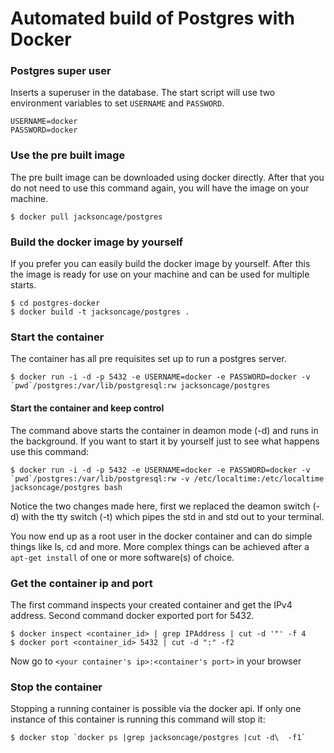 Automated build of Postgres with Docker
===========

### Postgres super user ###
Inserts a superuser in the database. The start script will use two environment variables to set `USERNAME` and `PASSWORD`.

	USERNAME=docker
	PASSWORD=docker

### Use the pre built image
The pre built image can be downloaded using docker directly. After that you do not need to use this command again, you will have the image on your machine.

	$ docker pull jacksoncage/postgres


### Build the docker image by yourself
If you prefer you can easily build the docker image by yourself. After this the image is ready for use on your machine and can be used for multiple starts.

	$ cd postgres-docker
	$ docker build -t jacksoncage/postgres .


### Start the container
The container has all pre requisites set up to run a postgres server.

	$ docker run -i -d -p 5432 -e USERNAME=docker -e PASSWORD=docker -v `pwd`/postgres:/var/lib/postgresql:rw jacksoncage/postgres


#### Start the container and keep control
The command above starts the container in deamon mode (-d) and runs in the background. If you want to start it by yourself just to see what happens use this command:

	$ docker run -i -d -p 5432 -e USERNAME=docker -e PASSWORD=docker -v `pwd`/postgres:/var/lib/postgresql:rw -v /etc/localtime:/etc/localtime jacksoncage/postgres bash

Notice the two changes made here, first we replaced the deamon switch (-d) with the tty switch (-t) which pipes the std in and std out to your terminal.

You now end up as a root user in the docker container and can do simple things like ls, cd and more. More complex things can be achieved after a `apt-get install` of one or more software(s) of choice.

### Get the container ip and port
The first command inspects your created container and get the IPv4 address. Second command docker exported port for 5432.

    $ docker inspect <container_id> | grep IPAddress | cut -d '"' -f 4
    $ docker port <container_id> 5432 | cut -d ":" -f2

Now go to `<your container's ip>:<container's port>` in your browser


### Stop the container
Stopping a running container is possible via the docker api. If only one instance of this container is running this command will stop it:

	$ docker stop `docker ps |grep jacksoncage/postgres |cut -d\  -f1`
